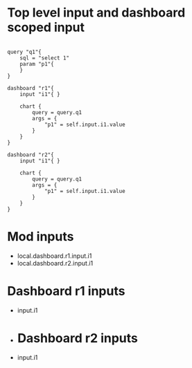 # Top level input and dashboard scoped input

```

query "q1"{
    sql = "select 1"
    param "p1"{
    }
}

dashboard "r1"{
    input "i1"{ }

    chart {
        query = query.q1
        args = {
            "p1" = self.input.i1.value
        }
    }
}

dashboard "r2"{
    input "i1"{ }

    chart {
        query = query.q1
        args = {
            "p1" = self.input.i1.value
        }
    }
}
```

# Mod inputs

- local.dashboard.r1.input.i1
- local.dashboard.r2.input.i1

# Dashboard r1 inputs
- input.i1

- # Dashboard r2 inputs
- input.i1